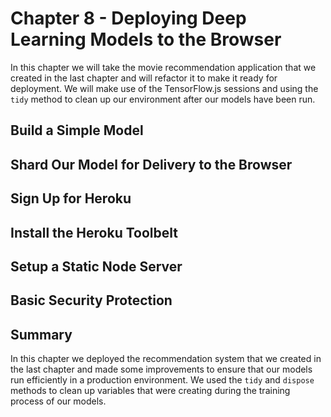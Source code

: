 # Chapter 8 - Deploying Deep Learning Models to the Browser

In this chapter we will take the movie recommendation application that we created in the last chapter and will refactor it to make it ready for deployment. We will make use of the TensorFlow.js sessions and using the `tidy` method to clean up our environment after our models have been run.

## Build a Simple Model

## Shard Our Model for Delivery to the Browser

## Sign Up for Heroku

## Install the Heroku Toolbelt

## Setup a Static Node Server

## Basic Security Protection

## Summary

In this chapter we deployed the recommendation system that we created in the last chapter and made some improvements to ensure that our models run efficiently in a production environment. We used the `tidy` and `dispose` methods to clean up variables that were creating during the training process of our models.
